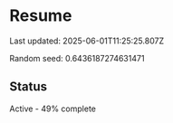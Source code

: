 # Resume

Last updated: 2025-06-01T11:25:25.807Z

Random seed: 0.6436187274631471

## Status

Active - 49% complete